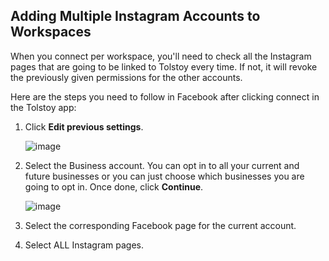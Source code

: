 ## Adding Multiple Instagram Accounts to Workspaces

When you connect per workspace, you'll need to check all the Instagram pages that are going to be linked to Tolstoy every time. If not, it will revoke the previously given permissions for the other accounts.

Here are the steps you need to follow in Facebook after clicking connect in the Tolstoy app:

1. Click **Edit previous settings**.

   ![image](https://github.com/GoTolstoy/tolstoy-toly-kb/assets/159901631/6f208d76-0af9-42b1-afd9-753d78d36e6b)

2. Select the Business account. You can opt in to all your current and future businesses or you can just choose which businesses you are going to opt in. Once done, click **Continue**.

   ![image](https://github.com/GoTolstoy/tolstoy-toly-kb/assets/159901631/eba705b2-424e-483e-8ece-2aaeb992b4b6)

3. Select the corresponding Facebook page for the current account.

4. Select ALL Instagram pages.
